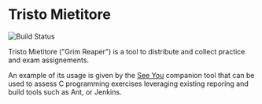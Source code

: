 Tristo Mietitore
================

![Build Status](https://travis-ci.org/mapio/tristo-mietitore.png?branch=master)

Tristo Mietitore ("Grim Reaper") is a tool to distribute and collect practice
and exam assignements.

An example of its usage is given by the [See You](https://github.com/mapio/see-you)
companion tool that can be used to assess C programming exercises leveraging
existing reporing and build tools such as Ant, or Jenkins.
